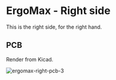 # ErgoMax - Right side

This is the right side, for the right hand.

## PCB

Render from Kicad.

![ergomax-right-pcb-3](https://user-images.githubusercontent.com/2750789/48928973-184e6d00-ee99-11e8-9dad-f72341e05a69.PNG)